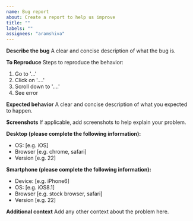 ```yaml
---
name: Bug report
about: Create a report to help us improve
title: ""
labels: ""
assignees: "aramshiva"
---
```


**Describe the bug**
A clear and concise description of what the bug is.

**To Reproduce**
Steps to reproduce the behavior:

1. Go to '...'
2. Click on '....'
3. Scroll down to '....'
4. See error

**Expected behavior**
A clear and concise description of what you expected to happen.

**Screenshots**
If applicable, add screenshots to help explain your problem.

**Desktop (please complete the following information):**

-  OS: [e.g. iOS]
-  Browser [e.g. chrome, safari]
-  Version [e.g. 22]

**Smartphone (please complete the following information):**

-  Device: [e.g. iPhone6]
-  OS: [e.g. iOS8.1]
-  Browser [e.g. stock browser, safari]
-  Version [e.g. 22]

**Additional context**
Add any other context about the problem here.
